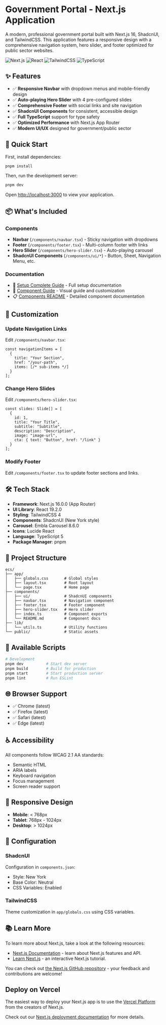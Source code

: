 # Government Portal - Next.js Application

A modern, professional government portal built with Next.js 16, ShadcnUI, and TailwindCSS. This application features a responsive design with a comprehensive navigation system, hero slider, and footer optimized for public sector websites.

![Next.js](https://img.shields.io/badge/Next.js-16.0.0-black)
![React](https://img.shields.io/badge/React-19.2.0-blue)
![TailwindCSS](https://img.shields.io/badge/TailwindCSS-4-38bdf8)
![TypeScript](https://img.shields.io/badge/TypeScript-5-blue)

## ✨ Features

- ✅ **Responsive Navbar** with dropdown menus and mobile-friendly design
- ✅ **Auto-playing Hero Slider** with 4 pre-configured slides
- ✅ **Comprehensive Footer** with social links and site navigation
- ✅ **ShadcnUI Components** for consistent, accessible design
- ✅ **Full TypeScript** support for type safety
- ✅ **Optimized Performance** with Next.js App Router
- ✅ **Modern UI/UX** designed for government/public sector

## 🚀 Quick Start

First, install dependencies:

```bash
pnpm install
```

Then, run the development server:

```bash
pnpm dev
```

Open [http://localhost:3000](http://localhost:3000) to view your application.

## 📦 What's Included

### Components

- **Navbar** (`/components/navbar.tsx`) - Sticky navigation with dropdowns
- **Footer** (`/components/footer.tsx`) - Multi-column footer with links
- **Hero Slider** (`/components/hero-slider.tsx`) - Auto-playing carousel
- **ShadcnUI Components** (`/components/ui/*`) - Button, Sheet, Navigation Menu, etc.

### Documentation

- 📖 [Setup Complete Guide](./SETUP_COMPLETE.md) - Full setup documentation
- 🎨 [Component Guide](./COMPONENT_GUIDE.md) - Visual guide and customization
- 📋 [Components README](./components/README.md) - Detailed component documentation

## 🎨 Customization

### Update Navigation Links

Edit `/components/navbar.tsx`:

```tsx
const navigationItems = [
  {
    title: "Your Section",
    href: "/your-path",
    items: [/* sub-items */]
  }
];
```

### Change Hero Slides

Edit `/components/hero-slider.tsx`:

```tsx
const slides: Slide[] = [
  {
    id: 1,
    title: "Your Title",
    subtitle: "Subtitle",
    description: "Description",
    image: "image-url",
    cta: { text: "Button", href: "/link" }
  }
];
```

### Modify Footer

Edit `/components/footer.tsx` to update footer sections and links.

## 🛠️ Tech Stack

- **Framework**: Next.js 16.0.0 (App Router)
- **UI Library**: React 19.2.0
- **Styling**: TailwindCSS 4
- **Components**: ShadcnUI (New York style)
- **Carousel**: Embla Carousel 8.6.0
- **Icons**: Lucide React
- **Language**: TypeScript 5
- **Package Manager**: pnpm

## 📂 Project Structure

```
ecs/
├── app/
│   ├── globals.css       # Global styles
│   ├── layout.tsx        # Root layout
│   └── page.tsx          # Home page
├── components/
│   ├── ui/               # ShadcnUI components
│   ├── navbar.tsx        # Navigation component
│   ├── footer.tsx        # Footer component
│   ├── hero-slider.tsx   # Hero slider
│   ├── index.ts          # Component exports
│   └── README.md         # Component docs
├── lib/
│   └── utils.ts          # Utility functions
└── public/               # Static assets
```

## 🎯 Available Scripts

```bash
# Development
pnpm dev          # Start dev server
pnpm build        # Build for production
pnpm start        # Start production server
pnpm lint         # Run ESLint
```

## 🌐 Browser Support

- ✅ Chrome (latest)
- ✅ Firefox (latest)
- ✅ Safari (latest)
- ✅ Edge (latest)

## ♿ Accessibility

All components follow WCAG 2.1 AA standards:
- Semantic HTML
- ARIA labels
- Keyboard navigation
- Focus management
- Screen reader support

## 📱 Responsive Design

- **Mobile**: < 768px
- **Tablet**: 768px - 1024px  
- **Desktop**: > 1024px

## 🔧 Configuration

### ShadcnUI

Configuration in `components.json`:
- Style: New York
- Base Color: Neutral
- CSS Variables: Enabled

### TailwindCSS

Theme customization in `app/globals.css` using CSS variables.

## 📚 Learn More

To learn more about Next.js, take a look at the following resources:

- [Next.js Documentation](https://nextjs.org/docs) - learn about Next.js features and API.
- [Learn Next.js](https://nextjs.org/learn) - an interactive Next.js tutorial.

You can check out [the Next.js GitHub repository](https://github.com/vercel/next.js) - your feedback and contributions are welcome!

## Deploy on Vercel

The easiest way to deploy your Next.js app is to use the [Vercel Platform](https://vercel.com/new?utm_medium=default-template&filter=next.js&utm_source=create-next-app&utm_campaign=create-next-app-readme) from the creators of Next.js.

Check out our [Next.js deployment documentation](https://nextjs.org/docs/app/building-your-application/deploying) for more details.
